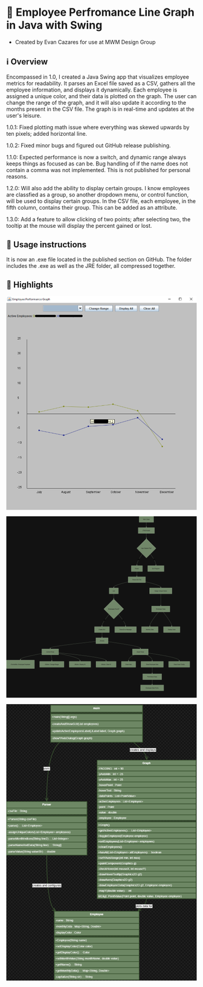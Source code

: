 # 📄 Employee Perfromance Line Graph in Java with Swing

- Created by Evan Cazares for use at MWM Design Group

## ℹ️ Overview

Encompassed in 1.0, I created a Java Swing app that visualizes employee metrics for readability. It parses an Excel file saved as a CSV, gathers all the employee information, and displays it dynamically. Each employee is assigned a unique color, and their data is plotted on the graph. The user can change the range of the graph, and it will also update it according to the months present in the CSV file. The graph is in real-time and updates at the user's leisure.

1.0.1: Fixed plotting math issue where everything was skewed upwards by ten pixels; added horizontal line.

1.0.2: Fixed minor bugs and figured out GitHub release publishing.

1.1.0: Expected performance is now a switch, and dynamic range always keeps things as focused as can be. Bug handling of if the name does not contain a comma was not implemented. This is not published for personal reasons.

1.2.0: Will also add the ability to display certain groups. I know employees are classfied as a group, so another dropdown menu, or control function, will be used to display certain groups. In the CSV file, each employee, in the fifth column, contains their group. This can be added as an attribute.

1.3.0: Add a feature to allow clicking of two points; after selecting two, the tooltip at the mouse will display the percent gained or lost.

## 🚀 Usage instructions

It is now an .exe file located in the published section on GitHub. The folder includes the .exe as well as the JRE folder, all compressed together.

## 🌟 Highlights

![Class Overview](https://github.com/EvanCaz/EmployeePerformance/blob/main/Graph.png?raw=true)


![Decision Tree](https://github.com/EvanCaz/EmployeePerformance/blob/main/Tree.png?raw=true)


![Class Overview](https://github.com/EvanCaz/EmployeePerformance/blob/main/Diagram.png?raw=true)
